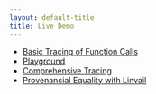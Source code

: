 ```yaml
---
layout: default-title
title: Live Demo
---
```


- [Basic Tracing of Function Calls](./demo/apply.html)
- [Playground](./demo/blank.html)
- [Comprehensive Tracing](./demo/trace.html)
- [Provenancial Equality with Linvail](./demo/track.html)
